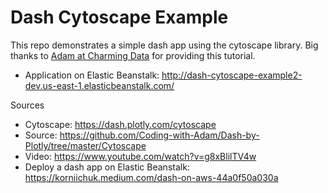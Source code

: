 # Dash Cytoscape Example


This repo demonstrates a simple dash app using the cytoscape library. Big thanks to [Adam at Charming Data](<https://github.com/Coding-with-Adam>) for providing this tutorial.

* Application on Elastic Beanstalk: <http://dash-cytoscape-example2-dev.us-east-1.elasticbeanstalk.com/>

Sources

* Cytoscape: <https://dash.plotly.com/cytoscape>
* Source: <https://github.com/Coding-with-Adam/Dash-by-Plotly/tree/master/Cytoscape>
* Video: <https://www.youtube.com/watch?v=g8xBlilTV4w>
* Deploy a dash app on Elastic Beanstalk: <https://korniichuk.medium.com/dash-on-aws-44a0f50a030a>
